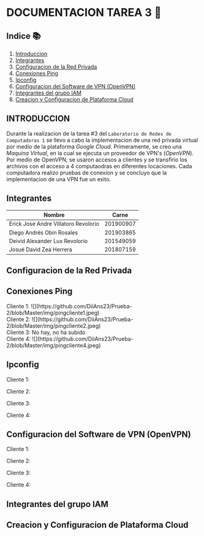 # **DOCUMENTACION TAREA 3 📑**

## Indice 📚

  1. [Introduccion](#introduccion)
  2. [Integrantes](#integrantes)
  3. [Configuracion de la Red Privada](#configuracion-de-la-red-privada)
  4. [Conexiones Ping](#conexiones-ping)
  5. [Ipconfig](#ipconfig)
  6. [Configuracion del Software de VPN (OpenVPN)](#configuracion-del-software-de-vpn-openvpn)
  7. [Integrantes del grupo IAM](#integrantes-del-grupo-iam)
  8. [Creacion y Configuracion de Plataforma Cloud](#creacion-y-configuracion-de-plataforma-cloud)
  

<div id = 'introduccion'/>

## INTRODUCCION

Durante la realizacion de la tarea #3 del `Laboratorio de Redes de Computadoras 1` se llevo a cabo la implementacion de una red privada virtual por medio de la plataforma _Google Cloud_. Primeramente, se creo una _Maquina Virtual_, en la cual se ejecuta un proveedor de VPN's (_OpenVPN_). Por medio de OpenVPN, se usaron accesos a clientes y se transfirio los archivos con el acceso a 4 computaodras en diferentes locaciones. Cada computadora realizo pruebas de conexion y se concluyo que la implementacion de una VPN fue un exito. 


<div id = 'integrantes'/>

## Integrantes
| Nombre | Carne | 
|--------|-------|
| Erick Jose Andre Villatoro Revolorio | 201900907 |
| Diego Andrés Obín Rosales | 201903865 | 
| Deivid Alexander Lux Revolorio | 201549059 |
| Josué David Zea Herrera| 201807159 | 

<div id = 'configuracion'/>

## Configuracion de la Red Privada




<div id = 'ping'/>

## Conexiones Ping

<div>
    <div>
        Cliente 1:
        ![](https://github.com/DiiAns23/Prueba-2/blob/Master/img/pingcliente1.jpeg)
    </div>
    <div>
        Cliente 2:
        ![](https://github.com/DiiAns23/Prueba-2/blob/Master/img/pingcliente2.jpeg)
    </div>
    <div>
        Cliente 3:
        No hay, no ha subido
    </div>
    <div>
        Cliente 4:
        ![](https://github.com/DiiAns23/Prueba-2/blob/Master/img/pingcliente4.jpeg)
    </div>

</div>


<div id = 'ipconfig'/>

## Ipconfig
Cliente 1:

Cliente 2:

Cliente 3:

Cliente 4:

<div id = 'vpn'/>

## Configuracion del Software de VPN (OpenVPN)

Cliente 1:

Cliente 2:

Cliente 3:

Cliente 4:

<div id = 'iam'/>

## Integrantes del grupo IAM

<div id = 'cloud'>

## Creacion y Configuracion de Plataforma Cloud
